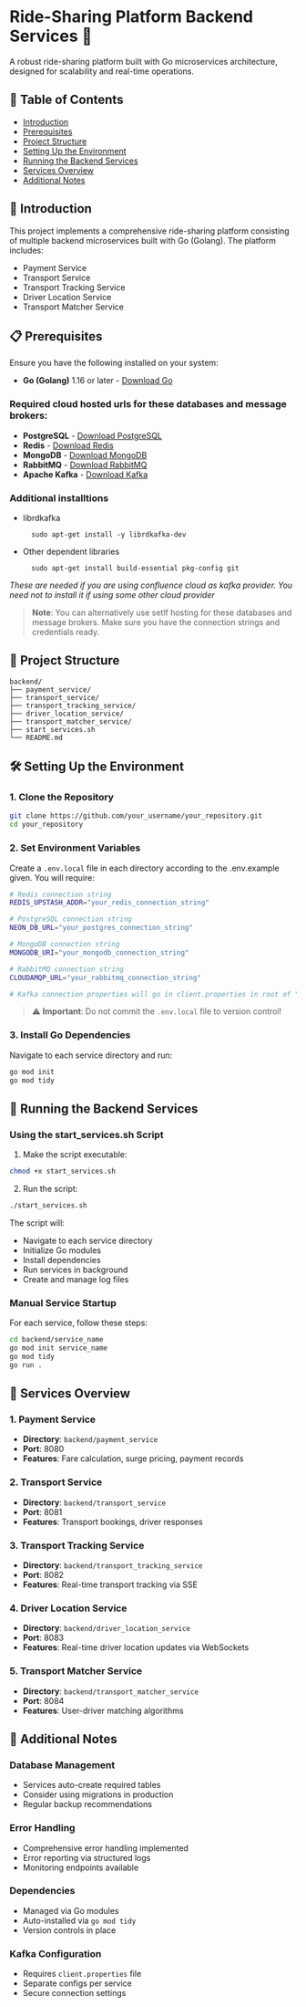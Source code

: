 # Ride-Sharing Platform Backend Services 🚗

A robust ride-sharing platform built with Go microservices architecture, designed for scalability and real-time operations.

## 📑 Table of Contents
- [Introduction](#introduction)
- [Prerequisites](#prerequisites)
- [Project Structure](#project-structure)
- [Setting Up the Environment](#setting-up-the-environment)
- [Running the Backend Services](#running-the-backend-services)
- [Services Overview](#services-overview)
- [Additional Notes](#additional-notes)

## 🚀 Introduction

This project implements a comprehensive ride-sharing platform consisting of multiple backend microservices built with Go (Golang). The platform includes:

- Payment Service
- Transport Service
- Transport Tracking Service
- Driver Location Service
- Transport Matcher Service

## 📋 Prerequisites

Ensure you have the following installed on your system:

- **Go (Golang)** 1.16 or later - [Download Go](https://golang.org/dl/)

### Required cloud hosted urls for these databases and message brokers:

- **PostgreSQL** - [Download PostgreSQL](https://www.postgresql.org/download/)
- **Redis** - [Download Redis](https://redis.io/download)
- **MongoDB** - [Download MongoDB](https://www.mongodb.com/try/download/community)
- **RabbitMQ** - [Download RabbitMQ](https://www.rabbitmq.com/download.html)
- **Apache Kafka** - [Download Kafka](https://kafka.apache.org/downloads)

### Additional installtions
  - librdkafka
    ```
      sudo apt-get install -y librdkafka-dev
    ```
  - Other dependent libraries
    ```
      sudo apt-get install build-essential pkg-config git
    ```
*These are needed if you are using confluence cloud as kafka provider. You need not to install it if using some other cloud provider*
  
> **Note**: You can alternatively use setlf hosting for these databases and message brokers. Make sure you have the connection strings and credentials ready.

## 📁 Project Structure

```
backend/
├── payment_service/
├── transport_service/
├── transport_tracking_service/
├── driver_location_service/
├── transport_matcher_service/
├── start_services.sh
└── README.md
```

## 🛠 Setting Up the Environment

### 1. Clone the Repository

```bash
git clone https://github.com/your_username/your_repository.git
cd your_repository
```

### 2. Set Environment Variables

Create a `.env.local` file in each directory according to the .env.example given. You will require:

```bash
# Redis connection string
REDIS_UPSTASH_ADDR="your_redis_connection_string"

# PostgreSQL connection string
NEON_DB_URL="your_postgres_connection_string"

# MongoDB connection string
MONGODB_URI="your_mongodb_connection_string"

# RabbitMQ connection string
CLOUDAMQP_URL="your_rabbitmq_connection_string"

# Kafka connection properties will go in client.properties in root of "transport_service" and "transport_matcher_services"
```

> ⚠️ **Important**: Do not commit the `.env.local` file to version control!

### 3. Install Go Dependencies

Navigate to each service directory and run:

```bash
go mod init
go mod tidy
```

## 🚀 Running the Backend Services

### Using the start_services.sh Script

1. Make the script executable:
```bash
chmod +x start_services.sh
```

2. Run the script:
```bash
./start_services.sh
```

The script will:
- Navigate to each service directory
- Initialize Go modules
- Install dependencies
- Run services in background
- Create and manage log files

### Manual Service Startup

For each service, follow these steps:

```bash
cd backend/service_name
go mod init service_name
go mod tidy
go run .
```

## 🔧 Services Overview

### 1. Payment Service
- **Directory**: `backend/payment_service`
- **Port**: 8080
- **Features**: Fare calculation, surge pricing, payment records

### 2. Transport Service
- **Directory**: `backend/transport_service`
- **Port**: 8081
- **Features**: Transport bookings, driver responses

### 3. Transport Tracking Service
- **Directory**: `backend/transport_tracking_service`
- **Port**: 8082
- **Features**: Real-time transport tracking via SSE

### 4. Driver Location Service
- **Directory**: `backend/driver_location_service`
- **Port**: 8083
- **Features**: Real-time driver location updates via WebSockets

### 5. Transport Matcher Service
- **Directory**: `backend/transport_matcher_service`
- **Port**: 8084
- **Features**: User-driver matching algorithms

## 📝 Additional Notes

### Database Management
- Services auto-create required tables
- Consider using migrations in production
- Regular backup recommendations

### Error Handling
- Comprehensive error handling implemented
- Error reporting via structured logs
- Monitoring endpoints available

### Dependencies
- Managed via Go modules
- Auto-installed via `go mod tidy`
- Version controls in place

### Kafka Configuration
- Requires `client.properties` file
- Separate configs per service
- Secure connection settings
